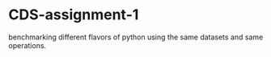 # CDS-assignment-1
benchmarking different flavors of python using the same datasets and same operations. 
